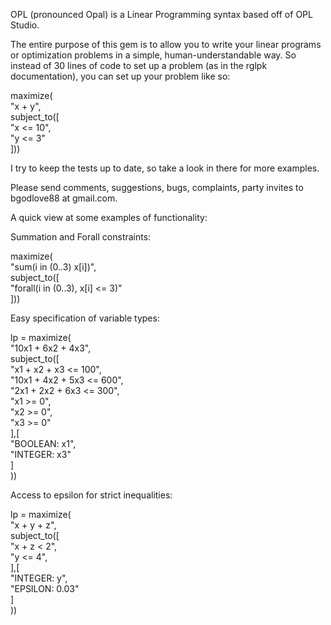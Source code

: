 OPL (pronounced Opal) is a Linear Programming syntax based off of OPL Studio.

The entire purpose of this gem is to allow you to write your linear programs or optimization problems in a simple, human-understandable way. So instead of 30 lines of code to set up a problem (as in the rglpk documentation), you can set up your problem like so:

maximize(  
  "x + y",  
subject_to([  
  "x <= 10",  
  "y <= 3"  
]))

I try to keep the tests up to date, so take a look in there for more examples.

Please send comments, suggestions, bugs, complaints, party invites to bgodlove88 at gmail.com.

A quick view at some examples of functionality:

Summation and Forall constraints:

maximize(  
  "sum(i in (0..3) x[i])",  
subject_to([  
  "forall(i in (0..3), x[i] <= 3)"  
]))

Easy specification of variable types:

lp = maximize(  
	"10x1 + 6x2 + 4x3",  
subject_to([  
	"x1 + x2 + x3 <= 100",  
	"10x1 + 4x2 + 5x3 <= 600",  
	"2x1 + 2x2 + 6x3 <= 300",  
	"x1 >= 0",  
	"x2 >= 0",  
	"x3 >= 0"  
],[  
	"BOOLEAN: x1",  
	"INTEGER: x3"  
]  
))

Access to epsilon for strict inequalities:

lp = maximize(  
	"x + y + z",  
subject_to([  
	"x + z < 2",  
	"y <= 4",  
],[  
	"INTEGER: y",  
	"EPSILON: 0.03"  
]  
))  
